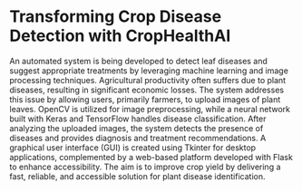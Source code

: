 # Transforming Crop Disease Detection with CropHealthAI
An automated system is being developed to detect leaf diseases and suggest appropriate treatments by leveraging machine learning and image processing techniques. Agricultural productivity often suffers due to plant diseases, resulting in significant economic losses. The system addresses this issue by allowing users, primarily farmers, to upload images of plant leaves. OpenCV is utilized for image preprocessing, while a neural network built with Keras and TensorFlow handles disease classification. After analyzing the uploaded images, the system detects the presence of diseases and provides diagnosis and treatment recommendations. A graphical user interface (GUI) is created using Tkinter for desktop applications, complemented by a web-based platform developed with Flask to enhance accessibility. The aim is to improve crop yield by delivering a fast, reliable, and accessible solution for plant disease identification.
